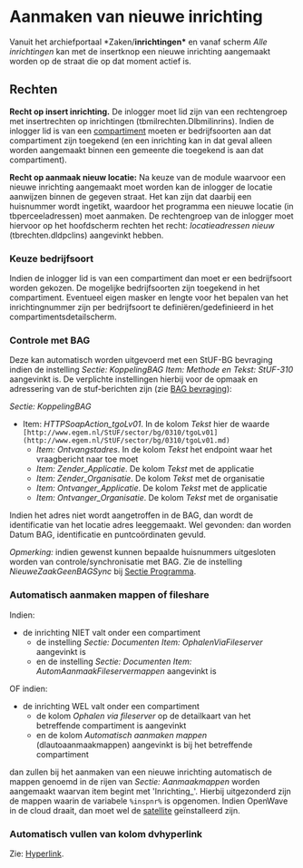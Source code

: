 # Aanmaken van nieuwe inrichting

Vanuit het archiefportaal \*Zaken/**inrichtingen\*** en vanaf scherm _Alle inrichtingen_ kan met de insertknop een nieuwe inrichting aangemaakt worden op de straat die op dat moment actief is.

## Rechten

**Recht op insert inrichting.**
De inlogger moet lid zijn van een rechtengroep met insertrechten op inrichtingen (tbmilrechten.Dlbmilinrins). Indien de inlogger lid is van een [compartiment](../../../instellen_inrichten/compartimenten.md) moeten er bedrijfsoorten aan dat compartiment zijn toegekend (en een inrichting kan in dat geval alleen worden aangemaakt binnen een gemeente die toegekend is aan dat compartiment).

**Recht op aanmaak nieuw locatie:**
Na keuze van de module waarvoor een nieuwe inrichting aangemaakt moet worden kan de inlogger de locatie aanwijzen binnen de gegeven straat.
Het kan zijn dat daarbij een huisnummer wordt ingetikt, waardoor het programma een nieuwe locatie (in tbperceeladressen) moet aanmaken.
De rechtengroep van de inlogger moet hiervoor op het hoofdscherm rechten het recht: _locatieadressen nieuw_ (tbrechten.dldpclins) aangevinkt hebben.

### Keuze bedrijfsoort

Indien de inlogger lid is van een compartiment dan moet er een bedrijfsoort worden gekozen. De mogelijke bedrijfsoorten zijn toegekend in het compartiment. Eventueel eigen masker en lengte voor het bepalen van het inrichtingnummer zijn per bedrijfsoort te definiëren/gedefinieerd in het compartimentsdetailscherm.

### Controle met BAG

Deze kan automatisch worden uitgevoerd met een StUF-BG bevraging indien de instelling _Sectie: KoppelingBAG Item: Methode en Tekst: StUF-310_ aangevinkt is.
De verplichte instellingen hierbij voor de opmaak en adressering van de stuf-berichten zijn (zie [BAG bevraging](bag_bevraging.md)):

_Sectie: KoppelingBAG_

- Item: _HTTPSoapAction_tgoLv01_. In de kolom _Tekst_ hier de waarde `[http://www.egem.nl/StUF/sector/bg/0310/tgoLv01](http://www.egem.nl/StUF/sector/bg/0310/tgoLv01.md)`
  - _Item: Ontvangstadres_. In de kolom _Tekst_ het endpoint waar het vraagbericht naar toe moet
  - _Item: Zender_Applicatie_. De kolom _Tekst_ met de applicatie
  - _Item: Zender_Organisatie_. De kolom _Tekst_ met de organisatie
  - _Item: Ontvanger_Applicatie_. De kolom _Tekst_ met de applicatie
  - _Item: Ontvanger_Organisatie_. De kolom _Tekst_ met de organisatie

Indien het adres niet wordt aangetroffen in de BAG, dan wordt de identificatie van het locatie adres leeggemaakt.
Wel gevonden: dan worden Datum BAG, identificatie en puntcoördinaten gevuld.

_Opmerking:_ indien gewenst kunnen bepaalde huisnummers uitgesloten worden van controle/synchronisatie met BAG. Zie de instelling _NieuweZaakGeenBAGSync_ bij
[Sectie Programma](../../../instellen_inrichten/configuratie/sectie_programma.md).

### Automatisch aanmaken mappen of fileshare

Indien:

- de inrichting NIET valt onder een compartiment
  - de instelling _Sectie: Documenten Item: OphalenViaFileserver_ aangevinkt is
  - en de instelling _Sectie: Documenten Item: AutomAanmaakFileservermappen_ aangevinkt is

OF indien:

- de inrichting WEL valt onder een compartiment
  - de kolom _Ophalen via fileserver_ op de detailkaart van het betreffende compartiment is aangevinkt
  - en de kolom _Automatisch aanmaken mappen_ (dlautoaanmaakmappen) aangevinkt is bij het betreffende compartiment

dan zullen bij het aanmaken van een nieuwe inrichting automatisch de mappen genoemd in de rijen van _Sectie: Aanmaakmappen_ worden aangemaakt waarvan item begint met 'Inrichting\_'. Hierbij uitgezonderd zijn de mappen waarin de variabele `%inspnr%` is opgenomen.
Indien OpenWave in de cloud draait, dan moet wel de [satellite](../../../instellen_inrichten/satellite_filesysteem.md) geïnstalleerd zijn.

### Automatisch vullen van kolom dvhyperlink

Zie: [Hyperlink](../../../instellen_inrichten/hyperlink.md).
